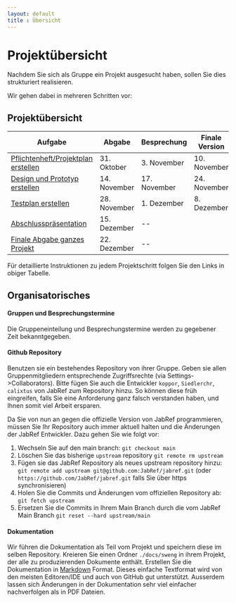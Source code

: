 ```yaml
---
layout: default
title : Übersicht
---
```


# Projektübersicht

Nachdem Sie sich als Gruppe ein Projekt ausgesucht haben, sollen Sie dies strukturiert realisieren.

Wir gehen dabei in mehreren Schritten vor:


## Projektübersicht

| Aufgabe |  Abgabe | Besprechung | Finale Version | Bemerkung |
|---------|--------|---------------------|---------|-----------|
| [Pflichtenheft/Projektplan erstellen](week6/exercises) | 31. Oktober | 3. November  | 10. November | |
| [Design und Prototyp erstellen](week8/exercises) | 14. November | 17. November | 24. November | |
| [Testplan erstellen](week10/exercises) | 28. November | 1. Dezember | 8. Dezember| |
| [Abschlusspräsentation](week12/exercises) | 15. Dezember |  --  |  |
| [Finale Abgabe ganzes Projekt](week12/exercises) | 22. Dezember | -- |  |

Für detaillierte Instruktionen zu jedem Projektschritt folgen Sie den Links in obiger Tabelle.

## Organisatorisches

#### Gruppen und Besprechungstermine
Die Gruppeneinteilung und Besprechungstermine werden zu gegebener Zeit bekanntgegeben.

#### Github Repository
Benutzen sie ein bestehendes Repository von ihrer Gruppe. Geben sie allen Gruppenmitgliedern entsprechende Zugriffsrechte (via Settings->Collaborators).
Bitte fügen Sie auch die Entwickler ```koppor```, ```Siedlerchr```, ```calixtus``` von JabRef zum Repository hinzu. So können diese früh eingreifen, falls Sie eine Anforderung ganz falsch verstanden haben, und Ihnen somit viel Arbeit ersparen.


Da Sie von nun an gegen die offizielle Version von JabRef programmieren, müssen Sie Ihr Repository auch immer aktuell halten und die Änderungen der JabRef Entwickler. Dazu gehen Sie wie folgt vor:
1. Wechseln Sie auf den main branch:  ```git checkout main```
2. Löschen Sie das bisherige ```upstream``` repository ```git remote rm upstream```
4. Fügen sie das JabRef Repository als neues upstream repository hinzu: ```git remote add upstream git@github.com:JabRef/jabref.git``` (oder ```https://github.com/JabRef/jabref.git``` falls Sie über https synchronisieren)
5. Holen Sie die Commits und Änderungen vom offiziellen Repository ab: ```git fetch upstream```
6. Ersetzen Sie die Commits in Ihrem Main Branch durch die vom JabRef Main Branch ```git reset --hard upstream/main```


<!--Kreieren sie ausgehend vom master branch einen branch `develop`. Für jede Abgabe (und jedes Feature) kreieren sie ausgehend vom branch `develop` einen neuen Featurebranch. Der Pull Request hat jeweils den `develop` branch als Ziel. Damit haben sie am Ende alle projektrelevanten Änderungen im `develop` branch. -->



#### Dokumentation
Wir führen die Dokumentation als Teil vom Projekt und speichern diese im selben Repository.
Kreieren Sie einen Ordner `./docs/sweng` in ihrem Projekt, der alle zu produzierenden Dokumente enthält. Erstellen Sie die Dokumentation in [Markdown](https://help.github.com/categories/writing-on-github/) Format. Dieses einfache Textformat wird von den meisten Editoren/IDE und auch von GitHub gut unterstützt. Ausserdem lassen sich Änderungen in der Dokumentation sehr viel einfacher nachverfolgen als in PDF Dateien.




